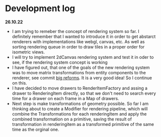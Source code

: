 # Development log

**26.10.22**
* I am trying to remeber the concept of rendering system so far. I definitely remember that I wanted to introduce it in order to get abstarct renderers with implementations like webgl, canvas, etc. As well as sorting rendering queue in order to draw tiles in a proper order for isometric views.
* I will try to implement 2dCanvas rendering system and test it in oder to see, if the rendering system concept is working
* I have figured out, that one of the goals of the new rendering system was to move matrix transformations from entity components to the renderer, see commit [big reforms](https://github.com/SemionV/dory/commit/74687ef40294ac88f1322d69ad79ea99e70e6ba1). It is a very good idea! So I continue on this.
* I have decided to move drawers to RenderItemFactory and assing a drawer to RenderingItem directly, so that we don't need to search every time for a drawer on each frame in a Map of drawers.
* Next step is make transformations of geometry possible. So far I am thinking about to create a Modifier for rendering pipeline, which will combine the Transformations for each renderingItem and apply the combined transformation on a primitive, saving the result of transformation in renderingitem as a transformed primitive of the same time as the orginal one.